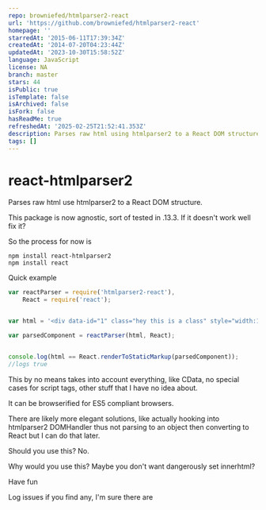 ```yaml
---
repo: browniefed/htmlparser2-react
url: 'https://github.com/browniefed/htmlparser2-react'
homepage: ''
starredAt: '2015-06-11T17:39:34Z'
createdAt: '2014-07-20T04:23:44Z'
updatedAt: '2023-10-30T15:58:52Z'
language: JavaScript
license: NA
branch: master
stars: 44
isPublic: true
isTemplate: false
isArchived: false
isFork: false
hasReadMe: true
refreshedAt: '2025-02-25T21:52:41.353Z'
description: Parses raw html using htmlparser2 to a React DOM structure.
tags: []
---
```


react-htmlparser2
================

Parses raw html use htmlparser2 to a React DOM structure.

This package is now agnostic, sort of tested in .13.3. If it doesn't work well fix it?

So the process for now is
```
npm install react-htmlparser2
npm install react
```

Quick example
```javascript
var reactParser = require('htmlparser2-react'),
	React = require('react');


var html = '<div data-id="1" class="hey this is a class" style="width:100%;height: 100%;"><article id="this-article"><p>hey this is a paragraph</p><div><ul><li>1</li><li>2</li><li>3</li></ul></div></article></div>';

var parsedComponent = reactParser(html, React);


console.log(html == React.renderToStaticMarkup(parsedComponent));
//logs true
```


This by no means takes into account everything, like CData, no special cases for script tags, other stuff that I have no idea about.

It can be browserified for ES5 compliant browsers.

There are likely more elegant solutions, like actually hooking into htmlparser2 DOMHandler thus not parsing to an object then converting to React but I can do that later.


Should you use this? No.

Why would you use this? Maybe you don't want dangerously set innerhtml?

Have fun

Log issues if you find any, I'm sure there are
